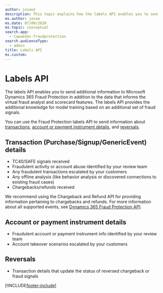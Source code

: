 ```yaml
---
author: josaw1
description: This topic explains how the labels API enables you to send information to the virtual fraud analyst and scorecard.
ms.author: josaw
ms.date: 07/09/2020
ms.topic: conceptual
search.app: 
  - Capaedac-fraudprotection
search.audienceType:
  - admin
title: Labels API
ms.custom: 
---
```


# Labels API

The labels API enables you to send additional information to Microsoft Dynamics 365 Fraud Protection in addition to the data that informs the virtual fraud analyst and scorecard features. The labels API provides the additional knowledge for model training based on an additional set of fraud signals.  

You can use the Fraud Protection labels API to send information about [transactions](labels-api.md#transaction-purchasesignupgenericevent-details), [account or payment instrument details](labels-api.md#account-or-payment-instrument-details), and [reversals](labels-api.md#reversals). 

## Transaction (Purchase/Signup/GenericEvent) details 
- TC40/SAFE signals received 
- Fraudulent activity or account abuse identified by your review team 
- Any fraudulent transactions escalated by your customers 
- Any offline analysis (like behavior analysis or discovered connections to existing fraud cases) 
- Chargebacks/refunds received 

We recommend using the Chargeback and Refund API for providing information pertaining to chargebacks and refunds. For more information about all supported events, see <a href="https://go.microsoft.com/fwlink/?linkid=2084942" target="_blank">Dynamics 365 Fraud Protection API</a>.

## Account or payment instrument details 
- Fraudulent account or payment instrument info identified by your review team 
- Account takeover scenarios escalated by your customers 

## Reversals 
- Transaction details that update the status of reversed chargeback or fraud signals 

 


[!INCLUDE[footer-include](includes/footer-banner.md)]
